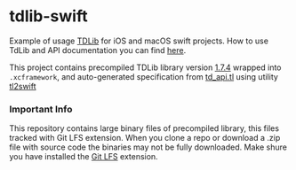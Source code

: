 # tdlib-swift

Example of usage [TDLib](https://github.com/tdlib/td) for iOS and macOS swift projects. How to use TdLib and API documentation you can find [here](https://core.telegram.org/tdlib/getting-started).

This project contains precompiled TDLib library version [1.7.4](https://github.com/tdlib/td/tree/e1ebf743988edfcf4400cd5d33a664ff941dc13e) wrapped into `.xcframework`, and auto-generated specification from [td_api.tl](https://github.com/tdlib/td/blob/master/td/generate/scheme/td_api.tl) using utility [tl2swift](https://github.com/modestman/tl2swift)

### Important Info

This repository contains large binary files of precompiled library, this files tracked with Git LFS extension. When you clone a repo or download a .zip file with source code the binaries may not be fully downloaded. Make shure you have installed the [Git LFS](https://git-lfs.github.com/) extension.